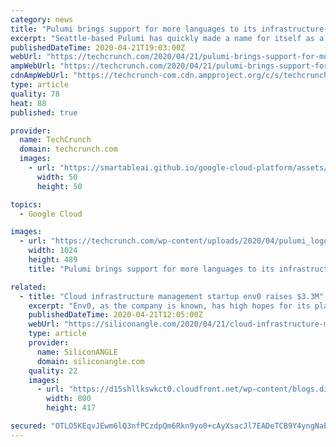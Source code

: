 ```yaml
---
category: news
title: "Pulumi brings support for more languages to its infrastructure-as-code platform"
excerpt: "Seattle-based Pulumi has quickly made a name for itself as a modern platform that lets developers specify their infrastructure through ... “We still embrace what makes each of the clouds special. AWS, Azure, Google Cloud and Kubernetes,” Duffy said. “We’re not trying to be a PaaS that abstracts over all. We’re just helping to be ..."
publishedDateTime: 2020-04-21T19:03:00Z
webUrl: "https://techcrunch.com/2020/04/21/pulumi-brings-support-for-more-languages-to-its-infrastructure-as-code-platform/"
ampWebUrl: "https://techcrunch.com/2020/04/21/pulumi-brings-support-for-more-languages-to-its-infrastructure-as-code-platform/amp/"
cdnAmpWebUrl: "https://techcrunch-com.cdn.ampproject.org/c/s/techcrunch.com/2020/04/21/pulumi-brings-support-for-more-languages-to-its-infrastructure-as-code-platform/amp/"
type: article
quality: 78
heat: 88
published: true

provider:
  name: TechCrunch
  domain: techcrunch.com
  images:
    - url: "https://smartableai.github.io/google-cloud-platform/assets/images/organizations/techcrunch.com-50x50.jpg"
      width: 50
      height: 50

topics:
  - Google Cloud

images:
  - url: "https://techcrunch.com/wp-content/uploads/2020/04/pulumi_logo.png?w=1024"
    width: 1024
    height: 489
    title: "Pulumi brings support for more languages to its infrastructure-as-code platform"

related:
  - title: "Cloud infrastructure management startup env0 raises $3.3M"
    excerpt: "Env0, as the company is known, has high hopes for its platform, which offers both cloud management and governance capabilities for Amazon Web Services, Google Cloud and Microsoft Azure that help to ease bottlenecks in application development. Infrastructure-as-a-code refers to the idea of managing and provisioning computer servers an other ..."
    publishedDateTime: 2020-04-21T12:05:00Z
    webUrl: "https://siliconangle.com/2020/04/21/cloud-infrastructure-management-startup-env0-raises-3-3m/"
    type: article
    provider:
      name: SiliconANGLE
      domain: siliconangle.com
    quality: 22
    images:
      - url: "https://d15shllkswkct0.cloudfront.net/wp-content/blogs.dir/1/files/2020/04/5e11bf880227d05b097aa838_Environments-p-800.png"
        width: 800
        height: 417

secured: "OTLO5KEqvJEwm6lQ3nfPCzdpQm6Rkn9yo0+cAyXsacJl7EADeTCB9Y4yngNaB5AdmXZb93EYc3mQP5j8h6s6gHQK3LB3wA+oAIHXNurhO53+E1sjgOmqyY51iPGa3CY3JODsjB3vQnulsMPihV6hhOICXqih3ctxzk4Wxa2oX0JkkYIJLwdp8Eg9rkZHFNycTdxGWYHyFsurgAEfFmHX7FyJ6rmf9Vlhd/vLbwmqlryGeqGNQkLczBn6tj7ayN91EwESGCHPTY3/Ea3W09CC7JJagcbeREOXYyCdEkz08I5jT232EjML4jgmbvjIouMsq+IwA9nNu9XMdnhWTrNDV7Ye+7ySoALP5Aq6hbbzLrtrfuzBCGz4P3LTEF8H3CYsJN61OpsDF1QdN63sOowK+zeoSe+gx16PqjvOF7DiPg9rpieDqHPpTIkKFm4uWD4Eo6TezFOc8AEcKygG6kljgih7HhZPWbsS9wELQ65hjdY=;df+gU2fCXiglmMXxDXddrQ=="
---
```


